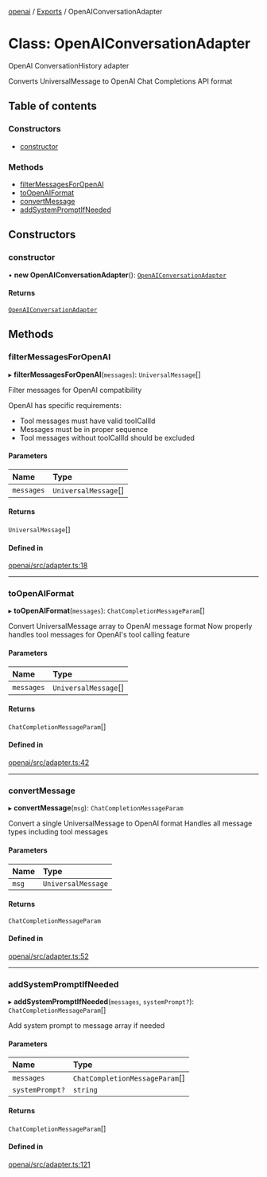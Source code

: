 <!-- 
 ⚠️  AUTO-GENERATED FILE - DO NOT EDIT MANUALLY
 This file is automatically generated by scripts/docs-generator.js
 To make changes, edit the source TypeScript files or update the generator script
-->

[openai](../../) / [Exports](../modules) / OpenAIConversationAdapter

# Class: OpenAIConversationAdapter

OpenAI ConversationHistory adapter

Converts UniversalMessage to OpenAI Chat Completions API format

## Table of contents

### Constructors

- [constructor](OpenAIConversationAdapter#constructor)

### Methods

- [filterMessagesForOpenAI](OpenAIConversationAdapter#filtermessagesforopenai)
- [toOpenAIFormat](OpenAIConversationAdapter#toopenaiformat)
- [convertMessage](OpenAIConversationAdapter#convertmessage)
- [addSystemPromptIfNeeded](OpenAIConversationAdapter#addsystempromptifneeded)

## Constructors

### constructor

• **new OpenAIConversationAdapter**(): [`OpenAIConversationAdapter`](OpenAIConversationAdapter)

#### Returns

[`OpenAIConversationAdapter`](OpenAIConversationAdapter)

## Methods

### filterMessagesForOpenAI

▸ **filterMessagesForOpenAI**(`messages`): `UniversalMessage`[]

Filter messages for OpenAI compatibility

OpenAI has specific requirements:
- Tool messages must have valid toolCallId
- Messages must be in proper sequence
- Tool messages without toolCallId should be excluded

#### Parameters

| Name | Type |
| :------ | :------ |
| `messages` | `UniversalMessage`[] |

#### Returns

`UniversalMessage`[]

#### Defined in

[openai/src/adapter.ts:18](https://github.com/woojubb/robota/blob/5bd96a2904022733c7e702c034c771ccfd668a44/packages/openai/src/adapter.ts#L18)

___

### toOpenAIFormat

▸ **toOpenAIFormat**(`messages`): `ChatCompletionMessageParam`[]

Convert UniversalMessage array to OpenAI message format
Now properly handles tool messages for OpenAI's tool calling feature

#### Parameters

| Name | Type |
| :------ | :------ |
| `messages` | `UniversalMessage`[] |

#### Returns

`ChatCompletionMessageParam`[]

#### Defined in

[openai/src/adapter.ts:42](https://github.com/woojubb/robota/blob/5bd96a2904022733c7e702c034c771ccfd668a44/packages/openai/src/adapter.ts#L42)

___

### convertMessage

▸ **convertMessage**(`msg`): `ChatCompletionMessageParam`

Convert a single UniversalMessage to OpenAI format
Handles all message types including tool messages

#### Parameters

| Name | Type |
| :------ | :------ |
| `msg` | `UniversalMessage` |

#### Returns

`ChatCompletionMessageParam`

#### Defined in

[openai/src/adapter.ts:52](https://github.com/woojubb/robota/blob/5bd96a2904022733c7e702c034c771ccfd668a44/packages/openai/src/adapter.ts#L52)

___

### addSystemPromptIfNeeded

▸ **addSystemPromptIfNeeded**(`messages`, `systemPrompt?`): `ChatCompletionMessageParam`[]

Add system prompt to message array if needed

#### Parameters

| Name | Type |
| :------ | :------ |
| `messages` | `ChatCompletionMessageParam`[] |
| `systemPrompt?` | `string` |

#### Returns

`ChatCompletionMessageParam`[]

#### Defined in

[openai/src/adapter.ts:121](https://github.com/woojubb/robota/blob/5bd96a2904022733c7e702c034c771ccfd668a44/packages/openai/src/adapter.ts#L121)
